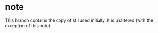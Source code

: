 # note
This branch contains the copy of st I used initially. It is unaltered (with the exception of this note)

